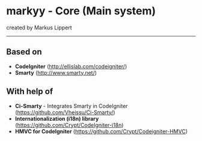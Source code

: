 markyy - Core (Main system)
======
created by Markus Lippert
____________

Based on
-----------
- <b>CodeIgniter</b> (http://ellislab.com/codeigniter/)
- <b>Smarty</b> (http://www.smarty.net/)

With help of
------------
- <b>Ci-Smarty</b> - Integrates Smarty in CodeIgniter (https://github.com/Vheissu/Ci-Smarty/)
- <b>Internationalization (i18n) library</b> (https://github.com/Crypt/CodeIgniter-i18n)
- <b>HMVC for CodeIgniter</b> (https://github.com/Crypt/Codeigniter-HMVC)
